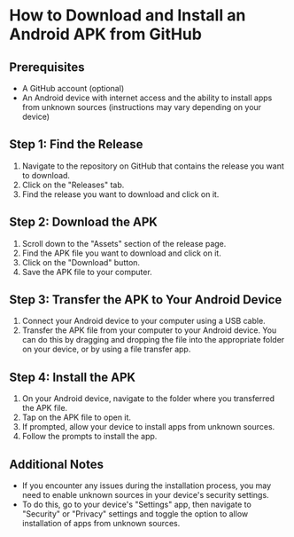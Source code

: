 # How to Download and Install an Android APK from GitHub

## Prerequisites

* A GitHub account (optional)
* An Android device with internet access and the ability to install apps from unknown sources (instructions may vary depending on your device)

## Step 1: Find the Release 
1. Navigate to the repository on GitHub that contains the release you want to download.
2. Click on the "Releases" tab.
3. Find the release you want to download and click on it.

## Step 2: Download the APK
1. Scroll down to the "Assets" section of the release page.
2. Find the APK file you want to download and click on it.
3. Click on the "Download" button.
4. Save the APK file to your computer.

## Step 3: Transfer the APK to Your Android Device
1. Connect your Android device to your computer using a USB cable.
2. Transfer the APK file from your computer to your Android device. 
You can do this by dragging and dropping the file into the appropriate folder on your device, or by using a file transfer app.

## Step 4: Install the APK
1. On your Android device, navigate to the folder where you transferred the APK file.
2. Tap on the APK file to open it.
3. If prompted, allow your device to install apps from unknown sources.
4. Follow the prompts to install the app.

## Additional Notes
* If you encounter any issues during the installation process, you may need to enable unknown sources in your device's security settings.
* To do this, go to your device's "Settings" app, then navigate to "Security" or "Privacy" settings and toggle the option to allow installation of apps from unknown sources.
